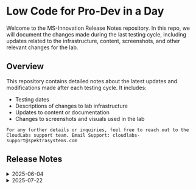 # Low Code for Pro-Dev in a Day 

Welcome to the MS-Innovation Release Notes repository. In this repo, we will document the changes made during the last testing cycle, including updates related to the infrastructure, content, screenshots, and other relevant changes for the lab.

## Overview

This repository contains detailed notes about the latest updates and modifications made after each testing cycle. It includes:

- Testing dates
- Descriptions of changes to lab infrastructure
- Updates to content or documentation
- Changes to screenshots and visuals used in the lab

`For any further details or inquiries, feel free to reach out to the CloudLabs support team. Email Support: cloudlabs-support@spektrasystems.com`

## Release Notes

<details>
  <summary>2025-06-04</summary>

### Release Date: 2025-06-04

- **Change**: Updated logon script to fix dev test environement deployment in power apps portal, fixed pac and npm packages installation.
- **Testing Date**: 2025-06-04

## Infrastructure Changes

**Change:**
- Updated logon script and fixed the issues.

**Details:**
- The dev test environment was getting failed to get created in power apps portal.
- pac and npm packages were getting failed to install. 
- To make deployment and the logon script to get succeeded, the environment was assigned with **Powerapps Premium** and **Microsoft 365 E3(no teams)** license before the deployment. 

## Content Changes
 
- The overview of all three labs are updated which provides insights on the tasks done in the respective labs.
- Added clear instructions for users to navigate to correct development environment.

## Screenshot Updates

- Screenshots have been updated as per new UI changes and updated instructions.
- Added new screenshots where users need to select right development environment and right files from the virtual machine.
- Getting started page has been updated as per the new UI changes in the CloudLabs.

## Testing Notes

- **Testing Date**: 2025-06-04
- **Tested Features**: Inline validations, latest UI changes, functionality of the lab.
- **Issues Found**: Dev test environment was not showing up in powerapps portal, pac and npm pacakges are not installed.
- **Resolved Issues**: Updated logon script to fix the issues mentioned and need to assign **Powerapps Premium** and **Microsoft 365 E3(no teams)** license before the logon script starts.
---
</details>

<details>
  <summary>2025-07-22</summary>

###Release Date : 2025-07-22

- **Testing Date**: 2025-07-22
## Infrastructure Changes

**Details:**
- The deployment is getting failed the reason is we have to assign power app license.
- Then again we have to rerun the logon task.
- After marking as success then we can open the environment link.

## Content Changes
 
- Added clear instructions for users to navigate to correct development environment.

## Screenshot Updates

- Screenshots have been updated as per new UI changes and updated instructions.
- Added multiple screenshots for better understanding.

## Testing Notes

- **Testing Date**: 2025-07-22
- **Tested Features**: Inline validations, latest UI changes, functionality of the lab.
- **Issues Found**: As per Lab Guide there were no issues. We are facing issue in deployment failed because of powerapps License.
- **Resolved Issues**: Once power apps license is updated we have to rerun the log on task.

</details>
